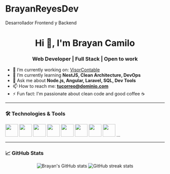 # BrayanReyesDev
Desarrollador Frontend y Backend
<h1 align="center">Hi 👋, I'm Brayan Camilo</h1>
<h3 align="center">Web Developer | Full Stack | Open to work</h3>

- 🔭 I’m currently working on: [VisorContable](Privado)
- 🌱 I’m currently learning **NestJS, Clean Architecture, DevOps**
- 💬 Ask me about **Node.js, Angular, Laravel, SQL, Dev Tools**
- 📫 How to reach me: **tucorreo@dominio.com**
- ⚡ Fun fact: I'm passionate about clean code and good coffee ☕

---

### 🛠️ Technologies & Tools

<p align="left">
  <img src="https://cdn.jsdelivr.net/gh/devicons/devicon/icons/javascript/javascript-original.svg" width="40"/>
  <img src="https://cdn.jsdelivr.net/gh/devicons/devicon/icons/typescript/typescript-original.svg" width="40"/>
  <img src="https://cdn.jsdelivr.net/gh/devicons/devicon/icons/nodejs/nodejs-original.svg" width="40"/>
  <img src="https://cdn.jsdelivr.net/gh/devicons/devicon/icons/angularjs/angularjs-original.svg" width="40"/>
  <img src="https://cdn.jsdelivr.net/gh/devicons/devicon/icons/mysql/mysql-original.svg" width="40"/>
  <img src="https://cdn.jsdelivr.net/gh/devicons/devicon/icons/oracle/oracle-original.svg" width="40"/>
  <img src="https://cdn.jsdelivr.net/gh/devicons/devicon/icons/git/git-original.svg" width="40"/>
  <img src="https://cdn.jsdelivr.net/gh/devicons/devicon/icons/github/github-original.svg" width="40"/>
  ...
</p>

---

### 📈 GitHub Stats

<p align="center">
  <img src="https://github-readme-stats.vercel.app/api?username=brayancamilord&show_icons=true&theme=tokyonight" alt="Brayan's GitHub stats"/>
  <img src="https://github-readme-streak-stats.herokuapp.com?user=brayancamilord&theme=tokyonight" alt="GitHub streak stats"/>
</p>
